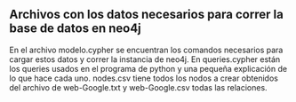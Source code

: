 ## Archivos con los datos necesarios para correr la base de datos en neo4j
En el archivo modelo.cypher se encuentran los comandos necesarios para cargar estos datos y correr la instancia de neo4j.
En queries.cypher están los queries usados en el programa de python y una pequeña explicación de lo que hace cada uno.
nodes.csv tiene todos los nodos a crear obtenidos del archivo de web-Google.txt y web-Google.csv todas las relaciones.
